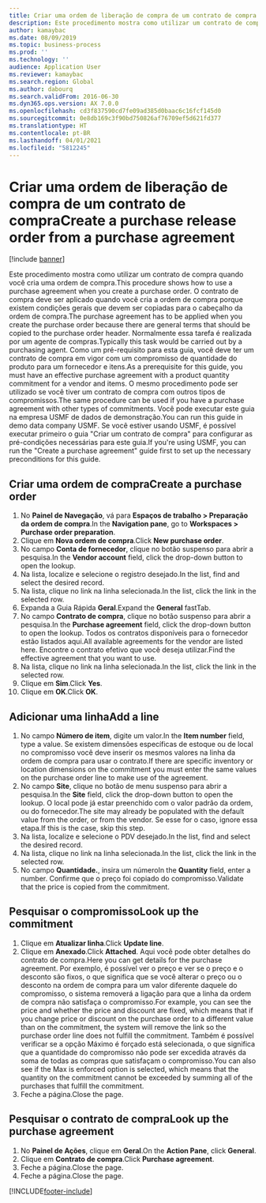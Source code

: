 ```yaml
---
title: Criar uma ordem de liberação de compra de um contrato de compra
description: Este procedimento mostra como utilizar um contrato de compra quando você cria uma ordem de compra.
author: kamaybac
ms.date: 08/09/2019
ms.topic: business-process
ms.prod: ''
ms.technology: ''
audience: Application User
ms.reviewer: kamaybac
ms.search.region: Global
ms.author: dabourq
ms.search.validFrom: 2016-06-30
ms.dyn365.ops.version: AX 7.0.0
ms.openlocfilehash: cd3f837590cd7fe09ad385d0baac6c16fcf145d0
ms.sourcegitcommit: 0e8db169c3f90bd750826af76709ef5d621fd377
ms.translationtype: HT
ms.contentlocale: pt-BR
ms.lasthandoff: 04/01/2021
ms.locfileid: "5812245"
---
```

# <a name="create-a-purchase-release-order-from-a-purchase-agreement"></a><span data-ttu-id="66407-103">Criar uma ordem de liberação de compra de um contrato de compra</span><span class="sxs-lookup"><span data-stu-id="66407-103">Create a purchase release order from a purchase agreement</span></span>

[!include [banner](../../includes/banner.md)]

<span data-ttu-id="66407-104">Este procedimento mostra como utilizar um contrato de compra quando você cria uma ordem de compra.</span><span class="sxs-lookup"><span data-stu-id="66407-104">This procedure shows how to use a purchase agreement when you create a purchase order.</span></span> <span data-ttu-id="66407-105">O contrato de compra deve ser aplicado quando você cria a ordem de compra porque existem condições gerais que devem ser copiadas para o cabeçalho da ordem de compra.</span><span class="sxs-lookup"><span data-stu-id="66407-105">The purchase agreement has to be applied when you create the purchase order because there are general terms that should be copied to the purchase order header.</span></span> <span data-ttu-id="66407-106">Normalmente essa tarefa é realizada por um agente de compras.</span><span class="sxs-lookup"><span data-stu-id="66407-106">Typically this task would be carried out by a purchasing agent.</span></span> <span data-ttu-id="66407-107">Como um pré-requisito para esta guia, você deve ter um contrato de compra em vigor com um compromisso de quantidade do produto para um fornecedor e itens.</span><span class="sxs-lookup"><span data-stu-id="66407-107">As a prerequisite for this guide, you must have an effective purchase agreement with a product quantity commitment for a vendor and items.</span></span> <span data-ttu-id="66407-108">O mesmo procedimento pode ser utilizado se você tiver um contrato de compra com outros tipos de compromissos.</span><span class="sxs-lookup"><span data-stu-id="66407-108">The same procedure can be used if you have a purchase agreement with other types of commitments.</span></span> <span data-ttu-id="66407-109">Você pode executar este guia na empresa USMF de dados de demonstração.</span><span class="sxs-lookup"><span data-stu-id="66407-109">You can run this guide in demo data company USMF.</span></span> <span data-ttu-id="66407-110">Se você estiver usando USMF, é possível executar primeiro o guia "Criar um contrato de compra" para configurar as pré-condições necessárias para este guia.</span><span class="sxs-lookup"><span data-stu-id="66407-110">If you're using USMF, you can run the "Create a purchase agreement" guide first to set up the necessary preconditions for this guide.</span></span>


## <a name="create-a-purchase-order"></a><span data-ttu-id="66407-111">Criar uma ordem de compra</span><span class="sxs-lookup"><span data-stu-id="66407-111">Create a purchase order</span></span>
1. <span data-ttu-id="66407-112">No **Painel de Navegação**, vá para **Espaços de trabalho > Preparação da ordem de compra**.</span><span class="sxs-lookup"><span data-stu-id="66407-112">In the **Navigation pane**, go to **Workspaces > Purchase order preparation**.</span></span> 
2. <span data-ttu-id="66407-113">Clique em **Nova ordem de compra**.</span><span class="sxs-lookup"><span data-stu-id="66407-113">Click **New purchase order**.</span></span>
3. <span data-ttu-id="66407-114">No campo **Conta de fornecedor**, clique no botão suspenso para abrir a pesquisa.</span><span class="sxs-lookup"><span data-stu-id="66407-114">In the **Vendor account** field, click the drop-down button to open the lookup.</span></span>
4. <span data-ttu-id="66407-115">Na lista, localize e selecione o registro desejado.</span><span class="sxs-lookup"><span data-stu-id="66407-115">In the list, find and select the desired record.</span></span>
5. <span data-ttu-id="66407-116">Na lista, clique no link na linha selecionada.</span><span class="sxs-lookup"><span data-stu-id="66407-116">In the list, click the link in the selected row.</span></span>
6. <span data-ttu-id="66407-117">Expanda a Guia Rápida **Geral**.</span><span class="sxs-lookup"><span data-stu-id="66407-117">Expand the **General** fastTab.</span></span>
7. <span data-ttu-id="66407-118">No campo **Contrato de compra**, clique no botão suspenso para abrir a pesquisa.</span><span class="sxs-lookup"><span data-stu-id="66407-118">In the **Purchase agreement** field, click the drop-down button to open the lookup.</span></span> <span data-ttu-id="66407-119">Todos os contratos disponíveis para o fornecedor estão listados aqui.</span><span class="sxs-lookup"><span data-stu-id="66407-119">All available agreements for the vendor are listed here.</span></span> <span data-ttu-id="66407-120">Encontre o contrato efetivo que você deseja utilizar.</span><span class="sxs-lookup"><span data-stu-id="66407-120">Find the effective agreement that you want to use.</span></span>  
8. <span data-ttu-id="66407-121">Na lista, clique no link na linha selecionada.</span><span class="sxs-lookup"><span data-stu-id="66407-121">In the list, click the link in the selected row.</span></span>
9. <span data-ttu-id="66407-122">Clique em **Sim**.</span><span class="sxs-lookup"><span data-stu-id="66407-122">Click **Yes**.</span></span>
10. <span data-ttu-id="66407-123">Clique em **OK**.</span><span class="sxs-lookup"><span data-stu-id="66407-123">Click **OK**.</span></span>

## <a name="add-a-line"></a><span data-ttu-id="66407-124">Adicionar uma linha</span><span class="sxs-lookup"><span data-stu-id="66407-124">Add a line</span></span>
1. <span data-ttu-id="66407-125">No campo **Número de item**, digite um valor.</span><span class="sxs-lookup"><span data-stu-id="66407-125">In the **Item number** field, type a value.</span></span> <span data-ttu-id="66407-126">Se existem dimensões específicas de estoque ou de local no compromisso você deve inserir os mesmos valores na linha da ordem de compra para usar o contrato.</span><span class="sxs-lookup"><span data-stu-id="66407-126">If there are specific inventory or location dimensions on the commitment you must enter the same values on the purchase order line to make use of the agreement.</span></span>  
2. <span data-ttu-id="66407-127">No campo **Site**, clique no botão de menu suspenso para abrir a pesquisa.</span><span class="sxs-lookup"><span data-stu-id="66407-127">In the **Site** field, click the drop-down button to open the lookup.</span></span> <span data-ttu-id="66407-128">O local pode já estar preenchido com o valor padrão da ordem, ou do fornecedor.</span><span class="sxs-lookup"><span data-stu-id="66407-128">The site may already be populated with the default value from the order, or from the vendor.</span></span> <span data-ttu-id="66407-129">Se esse for o caso, ignore essa etapa.</span><span class="sxs-lookup"><span data-stu-id="66407-129">If this is the case, skip this step.</span></span>  
3. <span data-ttu-id="66407-130">Na lista, localize e selecione o PDV desejado.</span><span class="sxs-lookup"><span data-stu-id="66407-130">In the list, find and select the desired record.</span></span>
4. <span data-ttu-id="66407-131">Na lista, clique no link na linha selecionada.</span><span class="sxs-lookup"><span data-stu-id="66407-131">In the list, click the link in the selected row.</span></span>
5. <span data-ttu-id="66407-132">No campo **Quantidade.**, insira um número</span><span class="sxs-lookup"><span data-stu-id="66407-132">In the **Quantity** field, enter a number.</span></span> <span data-ttu-id="66407-133">Confirme que o preço foi copiado do compromisso.</span><span class="sxs-lookup"><span data-stu-id="66407-133">Validate that the price is copied from the commitment.</span></span>  

## <a name="look-up-the-commitment"></a><span data-ttu-id="66407-134">Pesquisar o compromisso</span><span class="sxs-lookup"><span data-stu-id="66407-134">Look up the commitment</span></span>
1. <span data-ttu-id="66407-135">Clique em **Atualizar linha**.</span><span class="sxs-lookup"><span data-stu-id="66407-135">Click **Update line**.</span></span>
2. <span data-ttu-id="66407-136">Clique em **Anexado**.</span><span class="sxs-lookup"><span data-stu-id="66407-136">Click **Attached**.</span></span> <span data-ttu-id="66407-137">Aqui você pode obter detalhes do contrato de compra.</span><span class="sxs-lookup"><span data-stu-id="66407-137">Here you can get details for the purchase agreement.</span></span> <span data-ttu-id="66407-138">Por exemplo, é possível ver o preço e ver se o preço e o desconto são fixos, o que significa que se você alterar o preço ou o desconto na ordem de compra para um valor diferente daquele do compromisso, o sistema removerá a ligação para que a linha da ordem de compra não satisfaça o compromisso.</span><span class="sxs-lookup"><span data-stu-id="66407-138">For example, you can see the price and whether the price and discount are fixed, which means that if you change price or discount on the purchase order to a different value than on the commitment, the system will remove the link so the purchase order line does not fulfill the commitment.</span></span> <span data-ttu-id="66407-139">Também é possível verificar se a opção Máximo é forçado está selecionada, o que significa que a quantidade do compromisso não pode ser excedida através da soma de todas as compras que satisfaçam o compromisso.</span><span class="sxs-lookup"><span data-stu-id="66407-139">You can also see if the Max is enforced option is selected, which means that the quantity on the commitment cannot be exceeded by summing all of the purchases that fulfill the commitment.</span></span>  
3. <span data-ttu-id="66407-140">Feche a página.</span><span class="sxs-lookup"><span data-stu-id="66407-140">Close the page.</span></span>

## <a name="look-up-the-purchase-agreement"></a><span data-ttu-id="66407-141">Pesquisar o contrato de compra</span><span class="sxs-lookup"><span data-stu-id="66407-141">Look up the purchase agreement</span></span>
1. <span data-ttu-id="66407-142">No **Painel de Ações**, clique em **Geral**.</span><span class="sxs-lookup"><span data-stu-id="66407-142">On the **Action Pane**, click **General**.</span></span>
2. <span data-ttu-id="66407-143">Clique em **Contrato de compra**.</span><span class="sxs-lookup"><span data-stu-id="66407-143">Click **Purchase agreement**.</span></span>
3. <span data-ttu-id="66407-144">Feche a página.</span><span class="sxs-lookup"><span data-stu-id="66407-144">Close the page.</span></span>
4. <span data-ttu-id="66407-145">Feche a página.</span><span class="sxs-lookup"><span data-stu-id="66407-145">Close the page.</span></span>



[!INCLUDE[footer-include](../../../includes/footer-banner.md)]